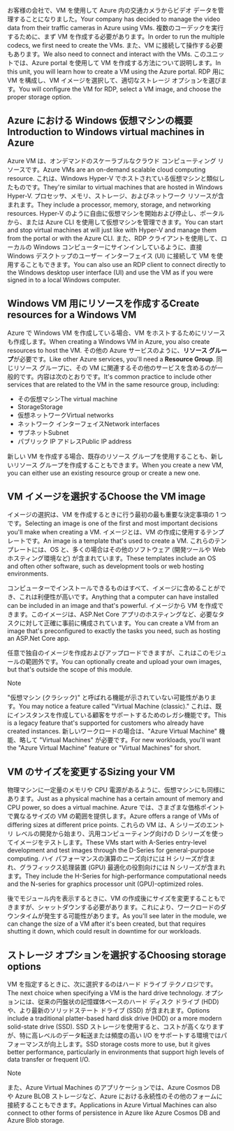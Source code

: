 <span data-ttu-id="14d38-101">お客様の会社で、VM を使用して Azure 内の交通カメラからビデオ データを管理することになりました。</span><span class="sxs-lookup"><span data-stu-id="14d38-101">Your company has decided to manage the video data from their traffic cameras in Azure using VMs.</span></span> <span data-ttu-id="14d38-102">複数のコーデックを実行するために、まず VM を作成する必要があります。</span><span class="sxs-lookup"><span data-stu-id="14d38-102">In order to run the multiple codecs, we first need to create the VMs.</span></span> <span data-ttu-id="14d38-103">また、VM に接続して操作する必要もあります。</span><span class="sxs-lookup"><span data-stu-id="14d38-103">We also need to connect and interact with the VMs.</span></span> <span data-ttu-id="14d38-104">このユニットでは、Azure portal を使用して VM を作成する方法について説明します。</span><span class="sxs-lookup"><span data-stu-id="14d38-104">In this unit, you will learn how to create a VM using the Azure portal.</span></span> <span data-ttu-id="14d38-105">RDP 用に VM を構成し、VM イメージを選択して、適切なストレージ オプションを選びます。</span><span class="sxs-lookup"><span data-stu-id="14d38-105">You will configure the VM for RDP, select a VM image, and choose the proper storage option.</span></span>

## <a name="introduction-to-windows-virtual-machines-in-azure"></a><span data-ttu-id="14d38-106">Azure における Windows 仮想マシンの概要</span><span class="sxs-lookup"><span data-stu-id="14d38-106">Introduction to Windows virtual machines in Azure</span></span>

<span data-ttu-id="14d38-107">Azure VM は、オンデマンドのスケーラブルなクラウド コンピューティング リソースです。</span><span class="sxs-lookup"><span data-stu-id="14d38-107">Azure VMs are an on-demand scalable cloud computing resource.</span></span> <span data-ttu-id="14d38-108">これは、Windows Hyper-V でホストされている仮想マシンと類似したものです。</span><span class="sxs-lookup"><span data-stu-id="14d38-108">They're similar to virtual machines that are hosted in Windows Hyper-V.</span></span> <span data-ttu-id="14d38-109">プロセッサ、メモリ、ストレージ、およびネットワーク リソースが含まれます。</span><span class="sxs-lookup"><span data-stu-id="14d38-109">They include a processor, memory, storage, and networking resources.</span></span> <span data-ttu-id="14d38-110">Hyper-V のように自由に仮想マシンを開始および停止し、ポータルから、または Azure CLI を使用して仮想マシンを管理できます。</span><span class="sxs-lookup"><span data-stu-id="14d38-110">You can start and stop virtual machines at will just like with Hyper-V and manage them from the portal or with the Azure CLI.</span></span> <span data-ttu-id="14d38-111">また、RDP クライアントを使用して、ローカルの Windows コンピューターにサインインしているように、直接 Windows デスクトップのユーザー インターフェイス (UI) に接続して VM を使用することもできます。</span><span class="sxs-lookup"><span data-stu-id="14d38-111">You can also use an RDP client to connect directly to the Windows desktop user interface (UI) and use the VM as if you were signed in to a local Windows computer.</span></span>

## <a name="create-resources-for-a-windows-vm"></a><span data-ttu-id="14d38-112">Windows VM 用にリソースを作成する</span><span class="sxs-lookup"><span data-stu-id="14d38-112">Create resources for a Windows VM</span></span>

<span data-ttu-id="14d38-113">Azure で Windows VM を作成している場合、VM をホストするためにリソースも作成します。</span><span class="sxs-lookup"><span data-stu-id="14d38-113">When creating a Windows VM in Azure, you also create resources to host the VM.</span></span> <span data-ttu-id="14d38-114">その他の Azure サービスのように、**リソース グループ**が必要です。</span><span class="sxs-lookup"><span data-stu-id="14d38-114">Like other Azure services, you'll need a **Resource Group**.</span></span> <span data-ttu-id="14d38-115">同じリソース グループに、その VM に関連するその他のサービスを含めるのが一般的です。内容は次のとおりです。</span><span class="sxs-lookup"><span data-stu-id="14d38-115">It's common practice to include other services that are related to the VM in the same resource group, including:</span></span>

* <span data-ttu-id="14d38-116">その仮想マシン</span><span class="sxs-lookup"><span data-stu-id="14d38-116">The virtual machine</span></span>
* <span data-ttu-id="14d38-117">Storage</span><span class="sxs-lookup"><span data-stu-id="14d38-117">Storage</span></span>
* <span data-ttu-id="14d38-118">仮想ネットワーク</span><span class="sxs-lookup"><span data-stu-id="14d38-118">Virtual networks</span></span> 
* <span data-ttu-id="14d38-119">ネットワーク インターフェイス</span><span class="sxs-lookup"><span data-stu-id="14d38-119">Network interfaces</span></span>
* <span data-ttu-id="14d38-120">サブネット</span><span class="sxs-lookup"><span data-stu-id="14d38-120">Subnet</span></span>
* <span data-ttu-id="14d38-121">パブリック IP アドレス</span><span class="sxs-lookup"><span data-stu-id="14d38-121">Public IP address</span></span>

<span data-ttu-id="14d38-122">新しい VM を作成する場合、既存のリソース グループを使用することも、新しいリソース グループを作成することもできます。</span><span class="sxs-lookup"><span data-stu-id="14d38-122">When you create a new VM, you can either use an existing resource group or create a new one.</span></span>

## <a name="choose-the-vm-image"></a><span data-ttu-id="14d38-123">VM イメージを選択する</span><span class="sxs-lookup"><span data-stu-id="14d38-123">Choose the VM image</span></span>

<span data-ttu-id="14d38-124">イメージの選択は、VM を作成するときに行う最初の最も重要な決定事項の 1 つです。</span><span class="sxs-lookup"><span data-stu-id="14d38-124">Selecting an image is one of the first and most important decisions you'll make when creating a VM.</span></span> <span data-ttu-id="14d38-125">イメージとは、VM の作成に使用するテンプレートです。</span><span class="sxs-lookup"><span data-stu-id="14d38-125">An image is a template that's used to create a VM.</span></span> <span data-ttu-id="14d38-126">これらのテンプレートには、OS と、多くの場合はその他のソフトウェア (開発ツールや Web ホスティング環境など) が含まれています。</span><span class="sxs-lookup"><span data-stu-id="14d38-126">These templates include an OS and often other software, such as development tools or web hosting environments.</span></span>

<span data-ttu-id="14d38-127">コンピューターでインストールできるものはすべて、イメージに含めることができ、これは利便性が高いです。</span><span class="sxs-lookup"><span data-stu-id="14d38-127">Anything that a computer can have installed can be included in an image and that's powerful.</span></span> <span data-ttu-id="14d38-128">イメージから VM を作成できます。このイメージは、ASP.Net Core アプリのホスティングなど、必要なタスクに対して正確に事前に構成されています。</span><span class="sxs-lookup"><span data-stu-id="14d38-128">You can create a VM from an image that's preconfigured to exactly the tasks you need, such as hosting an ASP.Net Core app.</span></span>

<span data-ttu-id="14d38-129">任意で独自のイメージを作成およびアップロードできますが、これはこのモジュールの範囲外です。</span><span class="sxs-lookup"><span data-stu-id="14d38-129">You can optionally create and upload your own images, but that's outside the scope of this module.</span></span>

> [!Note] 
> <span data-ttu-id="14d38-130">"仮想マシン (クラシック)" と呼ばれる機能が示されていない可能性があります。</span><span class="sxs-lookup"><span data-stu-id="14d38-130">You may notice a feature called "Virtual Machine (classic)."</span></span> <span data-ttu-id="14d38-131">これは、既にインスタンスを作成している顧客をサポートするためのレガシ機能です。</span><span class="sxs-lookup"><span data-stu-id="14d38-131">This is a legacy feature that's supported for customers who already have created instances.</span></span> <span data-ttu-id="14d38-132">新しいワークロードの場合は、"Azure Virtual Machine" 機能、略して "Virtual Machines" が必要です。</span><span class="sxs-lookup"><span data-stu-id="14d38-132">For new workloads, you'll want the "Azure Virtual Machine" feature or "Virtual Machines" for short.</span></span>

## <a name="sizing-your-vm"></a><span data-ttu-id="14d38-133">VM のサイズを変更する</span><span class="sxs-lookup"><span data-stu-id="14d38-133">Sizing your VM</span></span>

<span data-ttu-id="14d38-134">物理マシンに一定量のメモリや CPU 電源があるように、仮想マシンにも同様にあります。</span><span class="sxs-lookup"><span data-stu-id="14d38-134">Just as a physical machine has a certain amount of memory and CPU power, so does a virtual machine.</span></span> <span data-ttu-id="14d38-135">Azure では、さまざまな価格ポイントで異なるサイズの VM の範囲を提供します。</span><span class="sxs-lookup"><span data-stu-id="14d38-135">Azure offers a range of VMs of differing sizes at different price points.</span></span> <span data-ttu-id="14d38-136">これらの VM は、A シリーズのエントリ レベルの開発から始まり、汎用コンピューティング向けの D シリーズを使ってイメージをテストします。</span><span class="sxs-lookup"><span data-stu-id="14d38-136">These VMs start with A-Series entry-level development and test images through the D-Series for general-purpose computing.</span></span> <span data-ttu-id="14d38-137">ハイ パフォーマンスの演算のニーズ向けには H シリーズが含まれ、グラフィックス処理装置 (GPU) 最適化の役割向けには N シリーズが含まれます。</span><span class="sxs-lookup"><span data-stu-id="14d38-137">They include the H-Series for high-performance computational needs and the N-series for graphics processor unit (GPU)-optimized roles.</span></span>

<span data-ttu-id="14d38-138">後でモジュール内を表示するときに、VM の作成後にサイズを変更することもできますが、シャットダウンする必要があります。これにより、ワークロードのダウンタイムが発生する可能性があります。</span><span class="sxs-lookup"><span data-stu-id="14d38-138">As you'll see later in the module, we can change the size of a VM after it's been created, but that requires shutting it down, which could result in downtime for our workloads.</span></span>

## <a name="choosing-storage-options"></a><span data-ttu-id="14d38-139">ストレージ オプションを選択する</span><span class="sxs-lookup"><span data-stu-id="14d38-139">Choosing storage options</span></span>

<span data-ttu-id="14d38-140">VM を指定するときに、次に選択するのはハード ドライブ テクノロジです。</span><span class="sxs-lookup"><span data-stu-id="14d38-140">The next choice when specifying a VM is the hard drive technology.</span></span> <span data-ttu-id="14d38-141">オプションには、従来の円盤状の記憶媒体ベースのハード ディスク ドライブ (HDD) や、より最新のソリッドステート ドライブ (SSD) が含まれます。</span><span class="sxs-lookup"><span data-stu-id="14d38-141">Options include a traditional platter-based hard disk drive (HDD) or a more modern solid-state drive (SSD).</span></span> <span data-ttu-id="14d38-142">SSD ストレージを使用すると、コストが高くなりますが、特に高レベルのデータ転送または頻度の高い I/O をサポートする環境ではパフォーマンスが向上します。</span><span class="sxs-lookup"><span data-stu-id="14d38-142">SSD storage costs more to use, but it gives better performance, particularly in environments that support high levels of data transfer or frequent I/O.</span></span>

> [!Note] 
> <span data-ttu-id="14d38-143">また、Azure Virtual Machines のアプリケーションでは、Azure Cosmos DB や Azure BLOB ストレージなど、Azure における永続性のその他のフォームに接続することもできます。</span><span class="sxs-lookup"><span data-stu-id="14d38-143">Applications in Azure Virtual Machines can also connect to other forms of persistence in Azure like Azure Cosmos DB and Azure Blob storage.</span></span>
